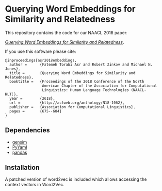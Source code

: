 # Querying Word Embeddings for Similarity and Relatedness

This repository contains the code for our NAACL 2018 paper:

*[Querying Word Embeddings for Similarity and Relatedness](http://aclweb.org/anthology/N18-1062)*.

If you use this software please cite:

````
@inproceedings{asr2018embeddings,
  author =      {Fatemeh Torabi Asr and Robert Zinkov and Michael N. Jones},
  title =       {Querying Word Embeddings for Similarity and Relatedness},
  booktitle =   {Proceedings of the 2018 Conference of the North
                 American Chapter of the Association for Computational
                 Linguistics: Human Language Technologies (NAACL-HLT)},
  year =        {2018},
  url =         {http://aclweb.org/anthology/N18-1062},
  publisher =   {Association for Computational Linguistics},
  pages =       {675--684}
}
````

## Dependencies
- [gensim](https://github.com/RaRe-Technologies/gensim)
- [PyYaml](https://github.com/yaml/pyyaml)
- [pandas](https://github.com/pandas-dev/pandas)

## Installation

A patched version of word2vec is included which allows accessing the context vectors
in Word2Vec.
